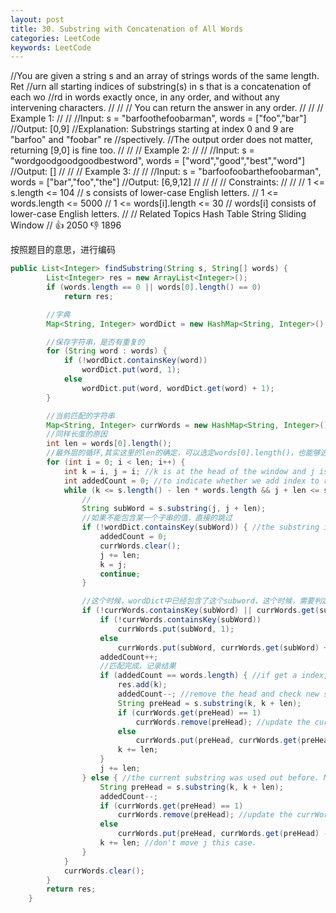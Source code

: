 ```yaml
---
layout: post
title: 30. Substring with Concatenation of All Words
categories: LeetCode
keywords: LeetCode
---
```


//You are given a string s and an array of strings words of the same length. Ret
//urn all starting indices of substring(s) in s that is a concatenation of each wo
//rd in words exactly once, in any order, and without any intervening characters. 
//
//
// You can return the answer in any order. 
//
// 
// Example 1: 
//
// 
//Input: s = "barfoothefoobarman", words = ["foo","bar"]
//Output: [0,9]
//Explanation: Substrings starting at index 0 and 9 are "barfoo" and "foobar" re
//spectively.
//The output order does not matter, returning [9,0] is fine too.
// 
//
// Example 2: 
//
// 
//Input: s = "wordgoodgoodgoodbestword", words = ["word","good","best","word"]
//Output: []
// 
//
// Example 3: 
//
// 
//Input: s = "barfoofoobarthefoobarman", words = ["bar","foo","the"]
//Output: [6,9,12]
// 
//
// 
// Constraints: 
//
// 
// 1 <= s.length <= 104 
// s consists of lower-case English letters. 
// 1 <= words.length <= 5000 
// 1 <= words[i].length <= 30 
// words[i] consists of lower-case English letters. 
// 
// Related Topics Hash Table String Sliding Window 
// 👍 2050 👎 1896

按照题目的意思，进行编码

~~~ java
public List<Integer> findSubstring(String s, String[] words) {
        List<Integer> res = new ArrayList<Integer>();
		if (words.length == 0 || words[0].length() == 0)
			return res;

		//字典
		Map<String, Integer> wordDict = new HashMap<String, Integer>();

		//保存字符串，是否有重复的
		for (String word : words) {
			if (!wordDict.containsKey(word))
				wordDict.put(word, 1);
			else
				wordDict.put(word, wordDict.get(word) + 1);
		}

		//当前匹配的字符串
		Map<String, Integer> currWords = new HashMap<String, Integer>();
		//同样长度的原因
		int len = words[0].length();
		//最外层的循环,其实这里的len的确定，可以选定words[0].length()，也能够选择words[words.length -1].length();
		for (int i = 0; i < len; i++) {
			int k = i, j = i; //k is at the head of the window and j is the last.
			int addedCount = 0; //to indicate whether we add index to res.
			while (k <= s.length() - len * words.length && j + len <= s.length()) { //make sure the remaining length is enough.
				//
				String subWord = s.substring(j, j + len);
				//如果不能包含某一个子串的值，直接的跳过
				if (!wordDict.containsKey(subWord)) { //the substring is not in words, head jumps to the right of this substring.
					addedCount = 0;
					currWords.clear();
					j += len;
					k = j;
					continue;
				}

				//这个时候，wordDict中已经包含了这个subword，这个时候，需要判定current中是否已经包含了
				if (!currWords.containsKey(subWord) || currWords.get(subWord) != wordDict.get(subWord)) {
					if (!currWords.containsKey(subWord))
						currWords.put(subWord, 1);
					else
						currWords.put(subWord, currWords.get(subWord) + 1); //update the current words we used.
					addedCount++;
					//匹配完成，记录结果
					if (addedCount == words.length) { //if get a index, add it to res. And we need to continue checking
						res.add(k);
						addedCount--; //remove the head and check new substring, so count-- and move head to new position.
						String preHead = s.substring(k, k + len);
						if (currWords.get(preHead) == 1)
							currWords.remove(preHead); //update the currWords map.
						else
							currWords.put(preHead, currWords.get(preHead) - 1);
						k += len;
					}
					j += len;
				} else { //the current substring was used out before. Move head len steps right.
					String preHead = s.substring(k, k + len);
					addedCount--;
					if (currWords.get(preHead) == 1)
						currWords.remove(preHead); //update the currWords map.
					else
						currWords.put(preHead, currWords.get(preHead) - 1);
					k += len; //don't move j this case.
				}
			}
			currWords.clear();
		}
		return res;
    }
~~~

